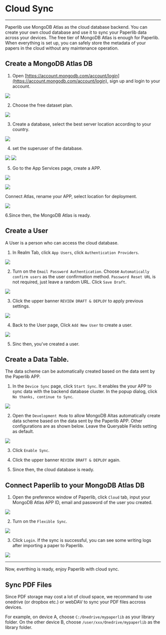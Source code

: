 # Cloud Sync

---

Paperlib use MongoDB Atlas as the cloud database backend. You can create your own cloud database and use it to sync your Paperlib data across your devices. The free tier of MongoDB Atlas is enough for Paperlib. When everything is set up, you can safely store the metadata of your papers in the cloud without any maintenance operation.

## Create a MongoDB Atlas DB
1. Open [https://account.mongodb.com/account/login](https://account.mongodb.com/account/login), sign up and login to your account.

![](/assets/images/guide/cloud-sync/n1.png)

2. Choose the free dataset plan.

![](/assets/images/guide/cloud-sync/n2.png)

3. Create a database, select the best server location according to your country.

![](/assets/images/guide/cloud-sync/n3.png)

4. set the superuser of the database.

![](/assets/images/guide/cloud-sync/n4.png)
![](/assets/images/guide/cloud-sync/n5.png)

5. Go to the App Services page, create a APP.

![](/assets/images/guide/cloud-sync/n6.png)

![](/assets/images/guide/cloud-sync/n7.png)

Connect Atlas, rename your APP, select location for deployment.

![](/assets/images/guide/cloud-sync/n8.png)

6.Since then, the MongoDB Atlas is ready.

## Create a User

A User is a person who can access the cloud database.

1. In Realm Tab, click `App Users`, click `Authentication Providers`.

![](/assets/images/guide/cloud-sync/user1.png)

2. Turn on the `Email Password Authentication`. Choose `Automatically confirm users` as the user confirmation method. `Password Reset URL` is not required, just leave a random URL. Click `Save Draft`.

![](/assets/images/guide/cloud-sync/user2.png)

3. Click the upper banner `REVIEW DRAFT & DEPLOY` to apply previous settings.

![](/assets/images/guide/cloud-sync/user3.png)

4. Back to the User page, Click `Add New User` to create a user.

![](/assets/images/guide/cloud-sync/user4.png)

5. Sinc then, you've created a user.

## Create a Data Table.

The data scheme can be automatically created based on the data sent by the Paperlib APP.

1. In the `Device Sync` page, click `Start Sync`. It enables the your APP to sync data with the backend database cluster. In the popup dialog, click `No thanks, continue to Sync`.

![](/assets/images/guide/cloud-sync/n9.png)

2. Open the `Development Mode` to allow MongoDB Altas automatically create data scheme based on the data sent by the Paperlib APP. Other configurations are as shown below. Leave the Queryable Fields setting as default.


![](/assets/images/guide/cloud-sync/n10.png)

3. Click `Enable Sync`.

4. Click the upper banner `REVIEW DRAFT & DEPLOY` again.

5. Since then, the cloud database is ready.

## Connect Paperlib to your MongoDB Atlas DB

1. Open the preference window of Paperlib, click `Cloud` tab, input your MongoDB Atlas APP ID, email and password of the user you created.

![](/assets/images/guide/cloud-sync/n13.png)

2. Turn on the `Flexible Sync`.

![](/assets/images/guide/cloud-sync/n11.png)

3. Click `Login`. If the sync is successful, you can see some writing logs after importing a paper to Paperlib.

![](/assets/images/guide/cloud-sync/n19.png)

---

Now, everthing is ready, enjoy Paperlib with cloud sync.

## Sync PDF Files

Since PDF storage may cost a lot of cloud space, we recommand to use onedrive (or dropbox etc.) or webDAV to sync your PDF files accross devices. 

For example, on device A, choose `C:/Onedrive/mypaperlib` as your library folder. On the other device B, choose `/user/xxx/Onedrive/mypaperlib` as the library folder.

